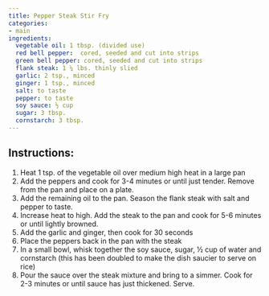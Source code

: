 ```yaml
---
title: Pepper Steak Stir Fry
categories:
- main
ingredients:
  vegetable oil: 1 tbsp. (divided use)
  red bell pepper:  cored, seeded and cut into strips
  green bell pepper: cored, seeded and cut into strips
  flank steak: 1 ¼ lbs. thinly slied
  garlic: 2 tsp., minced
  ginger: 1 tsp., minced
  salt: to taste
  pepper: to taste
  soy sauce: ½ cup
  sugar: 3 tbsp.
  cornstarch: 3 tbsp.
---
```

## Instructions:
1.	Heat 1 tsp. of the vegetable oil over medium high heat in a large pan
2.	Add the peppers and cook for 3-4 minutes or until just tender. Remove from the pan and place on a plate.
3.	Add the remaining oil to the pan. Season the flank steak with salt and pepper to taste.
4.	Increase heat to high. Add the steak to the pan and cook for 5-6 minutes or until lightly browned.
5.	Add the garlic and ginger, then cook for 30 seconds
6.	Place the peppers back in the pan with the steak
7.	In a small bowl, whisk together the soy sauce, sugar, ½ cup of water and cornstarch (this has been doubled to make the dish saucier to serve on rice)
8.	Pour the sauce over the steak mixture and bring to a simmer. Cook for 2-3 minutes or until sauce has just thickened. Serve.



